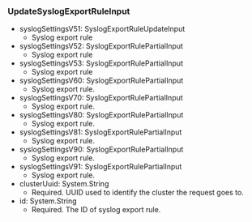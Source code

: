 ### UpdateSyslogExportRuleInput


- syslogSettingsV51: SyslogExportRuleUpdateInput
  - Syslog export rule
- syslogSettingsV52: SyslogExportRulePartialInput
  - Syslog export rule
- syslogSettingsV53: SyslogExportRulePartialInput
  - Syslog export rule
- syslogSettingsV60: SyslogExportRulePartialInput
  - Syslog export rule.
- syslogSettingsV70: SyslogExportRulePartialInput
  - Syslog export rule.
- syslogSettingsV80: SyslogExportRulePartialInput
  - Syslog export rule.
- syslogSettingsV81: SyslogExportRulePartialInput
  - Syslog export rule.
- syslogSettingsV90: SyslogExportRulePartialInput
  - Syslog export rule.
- syslogSettingsV91: SyslogExportRulePartialInput
  - Syslog export rule.
- clusterUuid: System.String
  - Required. UUID used to identify the cluster the request goes to.
- id: System.String
  - Required. The ID of syslog export rule.
